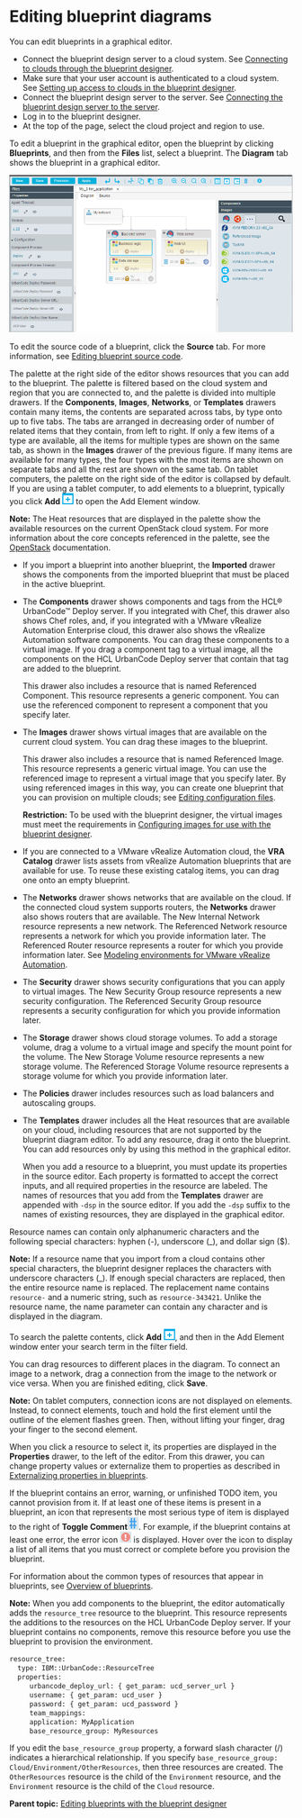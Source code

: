 # Editing blueprint diagrams

You can edit blueprints in a graphical editor.

-   Connect the blueprint design server to a cloud system. See [Connecting to clouds through the blueprint designer](security_cloud_connection.md).
-   Make sure that your user account is authenticated to a cloud system. See [Setting up access to clouds in the blueprint designer](../../com.ibm.udeploy.admin.doc/topics/security_auth_bds.md).
-   Connect the blueprint design server to the server. See [Connecting the blueprint design server to the server](../../com.ibm.udeploy.doc/topics/ucdp_integrate.md).
-   Log in to the blueprint designer.
-   At the top of the page, select the cloud project and region to use.

To edit a blueprint in the graphical editor, open the blueprint by clicking **Blueprints**, and then from the **Files** list, select a blueprint. The **Diagram** tab shows the blueprint in a graphical editor.

![Diagram mode of blueprint designer.](../images/blueprint_diagram.gif)

To edit the source code of a blueprint, click the **Source** tab. For more information, see [Editing blueprint source code](blueprint_source.md).

The palette at the right side of the editor shows resources that you can add to the blueprint. The palette is filtered based on the cloud system and region that you are connected to, and the palette is divided into multiple drawers. If the **Components**, **Images**, **Networks**, or **Templates** drawers contain many items, the contents are separated across tabs, by type onto up to five tabs. The tabs are arranged in decreasing order of number of related items that they contain, from left to right. If only a few items of a type are available, all the items for multiple types are shown on the same tab, as shown in the **Images** drawer of the previous figure. If many items are available for many types, the four types with the most items are shown on separate tabs and all the rest are shown on the same tab. On tablet computers, the palette on the right side of the editor is collapsed by default. If you are using a tablet computer, to add elements to a blueprint, typically you click **Add** ![](../images/icons/add_resource.gif) to open the Add Element window.

**Note:** The Heat resources that are displayed in the palette show the available resources on the current OpenStack cloud system. For more information about the core concepts referenced in the palette, see the [OpenStack](https://docs.openstack.org) documentation.

-   If you import a blueprint into another blueprint, the **Imported** drawer shows the components from the imported blueprint that must be placed in the active blueprint.
-   The **Components** drawer shows components and tags from the HCL® UrbanCode™ Deploy server. If you integrated with Chef, this drawer also shows Chef roles, and, if you integrated with a VMware vRealize Automation Enterprise cloud, this drawer also shows the vRealize Automation software components. You can drag these components to a virtual image. If you drag a component tag to a virtual image, all the components on the HCL UrbanCode Deploy server that contain that tag are added to the blueprint.

    This drawer also includes a resource that is named Referenced Component. This resource represents a generic component. You can use the referenced component to represent a component that you specify later.

-   The **Images** drawer shows virtual images that are available on the current cloud system. You can drag these images to the blueprint.

    This drawer also includes a resource that is named Referenced Image. This resource represents a generic virtual image. You can use the referenced image to represent a virtual image that you specify later. By using referenced images in this way, you can create one blueprint that you can provision on multiple clouds; see [Editing configuration files](blueprint_configs.md).

    **Restriction:** To be used with the blueprint designer, the virtual images must meet the requirements in [Configuring images for use with the blueprint designer](cloud_connect_vm_requirements.md).

-   If you are connected to a VMware vRealize Automation cloud, the **VRA Catalog** drawer lists assets from vRealize Automation blueprints that are available for use. To reuse these existing catalog items, you can drag one onto an empty blueprint.
-   The **Networks** drawer shows networks that are available on the cloud. If the connected cloud system supports routers, the **Networks** drawer also shows routers that are available. The New Internal Network resource represents a new network. The Referenced Network resource represents a network for which you provide information later. The Referenced Router resource represents a router for which you provide information later. See [Modeling environments for VMware vRealize Automation](blueprint_edit_vra.md#).
-   The **Security** drawer shows security configurations that you can apply to virtual images. The New Security Group resource represents a new security configuration. The Referenced Security Group resource represents a security configuration for which you provide information later.
-   The **Storage** drawer shows cloud storage volumes. To add a storage volume, drag a volume to a virtual image and specify the mount point for the volume. The New Storage Volume resource represents a new storage volume. The Referenced Storage Volume resource represents a storage volume for which you provide information later.
-   The **Policies** drawer includes resources such as load balancers and autoscaling groups.
-   The **Templates** drawer includes all the Heat resources that are available on your cloud, including resources that are not supported by the blueprint diagram editor. To add any resource, drag it onto the blueprint. You can add resources only by using this method in the graphical editor.

    When you add a resource to a blueprint, you must update its properties in the source editor. Each property is formatted to accept the correct inputs, and all required properties in the resource are labeled. The names of resources that you add from the **Templates** drawer are appended with `-dsp` in the source editor. If you add the `-dsp` suffix to the names of existing resources, they are displayed in the graphical editor.


Resource names can contain only alphanumeric characters and the following special characters: hyphen \(-\), underscore \(\_\), and dollar sign \($\).

**Note:** If a resource name that you import from a cloud contains other special characters, the blueprint designer replaces the characters with underscore characters \(\_\). If enough special characters are replaced, then the entire resource name is replaced. The replacement name contains `resource-` and a numeric string, such as `resource-343421`. Unlike the resource name, the name parameter can contain any character and is displayed in the diagram.

To search the palette contents, click **Add** ![](../images/icons/add_resource.gif), and then in the Add Element window enter your search term in the filter field.

You can drag resources to different places in the diagram. To connect an image to a network, drag a connection from the image to the network or vice versa. When you are finished editing, click **Save**.

**Note:** On tablet computers, connection icons are not displayed on elements. Instead, to connect elements, touch and hold the first element until the outline of the element flashes green. Then, without lifting your finger, drag your finger to the second element.

When you click a resource to select it, its properties are displayed in the **Properties** drawer, to the left of the editor. From this drawer, you can change property values or externalize them to properties as described in [Externalizing properties in blueprints](blueprint_props_externalize.md).

If the blueprint contains an error, warning, or unfinished TODO item, you cannot provision from it. If at least one of these items is present in a blueprint, an icon that represents the most serious type of item is displayed to the right of **Toggle Comment**![](../images/icons/toggle_comment.gif). For example, if the blueprint contains at least one error, the error icon ![](../images/icons/error.gif) is displayed. Hover over the icon to display a list of all items that you must correct or complete before you provision the blueprint.

For information about the common types of resources that appear in blueprints, see [Overview of blueprints](blueprint_cpt.md).

**Note:** When you add components to the blueprint, the editor automatically adds the `resource_tree` resource to the blueprint. This resource represents the additions to the resources on the HCL UrbanCode Deploy server. If your blueprint contains no components, remove this resource before you use the blueprint to provision the environment.

```
resource_tree:
  type: IBM::UrbanCode::ResourceTree
  properties: 
     urbancode_deploy_url: { get_param: ucd_server_url }
     username: { get_param: ucd_user }
     password: { get_param: ucd_password }
     team_mappings: 
     application: MyApplication
     base_resource_group: MyResources
```

If you edit the `base_resource_group` property, a forward slash character \(/\) indicates a hierarchical relationship. If you specify `base_resource_group: Cloud/Environment/OtherResources`, then three resources are created. The `OtherResources` resource is the child of the `Environment` resource, and the `Environment` resource is the child of the `Cloud` resource.

**Parent topic:** [Editing blueprints with the blueprint designer](../../com.ibm.edt.doc/topics/blueprint_create.md)

